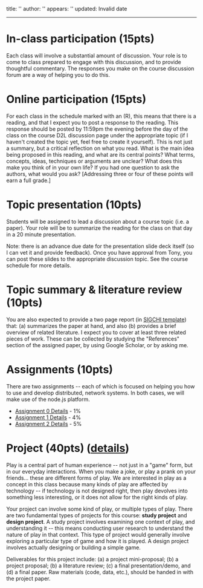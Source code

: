 title: ''
author: ''
appears: ''
updated: Invalid date

---

# In-class participation (15pts)

Each class will involve a substantial amount of discussion. Your role is to come to class prepared to engage with this discussion, and to provide thoughtful commentary. The responses you make on the course discussion forum are a way of helping you to do this.

# Online participation (15pts)

For each class in the schedule marked with an (R), this means that there is a reading, and that I expect you to post a response to the reading. This response should be posted by 11:59pm the evening before the day of the class on the course D2L discussion page under the appropriate topic (if I haven't created the topic yet, feel free to create it yourself). This is not just a summary, but a critical reflection on what you read. What is the main idea being proposed in this reading, and what are its central points? What terms, concepts, ideas, techniques or arguments are unclear? What does this make you think of in your own life? If you had one question to ask the authors, what would you ask? [Addressing three or four of these points will earn a full grade.]

# Topic presentation (10pts)

Students will be assigned to lead a discussion about a course topic (i.e. a paper). Your role will be to summarize the reading for the class on that day in a 20 minute presentation.

Note: there is an advance due date for the presentation slide deck itself (so I can vet it and provide feedback). Once you have approval from Tony, you can post these slides to the appropriate discussion topic. See the course schedule for more details.

# Topic summary & literature review (10pts)

You are also expected to provide a two page report (in [SIGCHI template](http://www.sigchi.org/publications/chipubform/sigchi-papers-word-template/view)) that: (a) summarizes the paper at hand, and also (b) provides a brief overview of related literature. I expect you to cover at least three related pieces of work. These can be collected by studying the "References" section of the assigned paper, by using Google Scholar, or by asking me.

# Assignments (10pts)

There are two assignments -- each of which is focused on helping you how to use and develop distributed, network systems. In both cases, we will make use of the node.js platform.

* [Assignment 0 Details](Assignment0.md) - 1%
* [Assignment 1 Details](Assignment1.md) - 4%
* [Assignment 2 Details](Assignment2.md) - 5%

# Project (40pts) ([details](ProjectDetails.md))

Play is a central part of human experience -- not just in a "game" form, but in our everyday interactions. When you make a joke, or play a prank on your friends... these are different forms of play. We are interested in play as a concept in this class because many kinds of play are affected by technology -- if technology is not designed right, then play devolves into something less interesting, or it does not allow for the right kinds of play.

Your project can involve some kind of play, or multiple types of play. There are two fundamental types of projects for this course: **study project** and **design project**. A study project involves examining one context of play, and understanding it -- this means conducting user research to understand the nature of play in that context. This type of project would generally involve exploring a particular type of game and how it is played. A design project involves actually designing or building a simple game.

Deliverables for this project include: (a) a project mini-proposal; (b) a project proposal; (b) a literature review; (c) a final presentation/demo, and (d) a final paper. Raw materials (code, data, etc.), should be handed in with the project paper.

